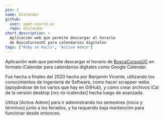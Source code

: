 ```yaml
---
pin: 1
name: UCalendar
github:
  user: open-source-uc
  repo: UCalendar
short_description: >
  Aplicación web que permite descargar el horario
  de BuscaCursosUC para calendarios digitales
tags: ["Ruby on Rails", "Active Admin"]
---
```


Aplicación web que permite descargar el horario de [BuscaCursosUC] en
formato iCalendar para calendarios digitales como Google Calendar.

Fue hecha a finales del 2020 hecho por Benjamín Vicente, utilizando
los conocimientos de Ingeniería de Software, como hacer scrapper webs
(apoyándose de los varios que hay en GitHub), y como crear archivos
iCal de la versión desktop [nrc-to-icalendar] hecha luego de avanzada.

Utiliza [Active Admin] para ir administrando los semestres
(inicio y términos) junto a los feriados, y ha requerido baja mantención
para funcionar desde entonces.

[BuscaCursosUC]: https://buscacursos.uc.cl
[uc-nrc-icalendar]: https://github.com/benjavicente/uc-nrc-icalendar
[ActiveAdmin]: https://activeadmin.info/
